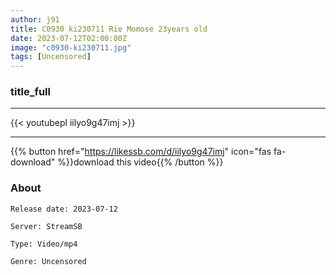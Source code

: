 ```yaml
---
author: j91
title: C0930 ki230711 Rie Momose 23years old
date: 2023-07-12T02:00:00Z
image: "c0930-ki230711.jpg"
tags: [Uncensored]
---
```


### title_full
___

{{< youtubepl iilyo9g47imj >}}
___

{{% button href="https://likessb.com/d/iilyo9g47imj" icon="fas fa-download" %}}download this video{{% /button %}}
### About

`Release date: 2023-07-12`

`Server: StreamSB`

`Type: Video/mp4`

`Genre:	Uncensored`